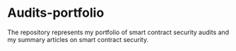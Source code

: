 # Audits-portfolio
The repository represents my portfolio of smart contract security audits and my summary articles on smart contract security.
